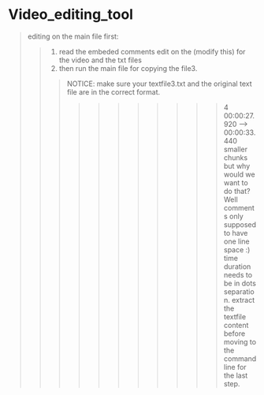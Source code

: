 # Video_editing_tool
> editing on the main file first: 
>> 1. read the embeded comments edit on the (modify this) for the video and the txt files
>> 2. then run the main file for copying the file3.
>>>NOTICE: make sure your textfile3.txt and the original text file are in the correct format. 
>>>>>>>>>>>4
>>>>>>>>>>>00:00:27.920 --> 00:00:33.440
>>>>>>>>>>>smaller chunks but why would we want to do that? Well
>>> comments only supposed to have one line space :) time duration needs to be in dots separation. 
> extract the textfile content before moving to the command line for the last step. 
